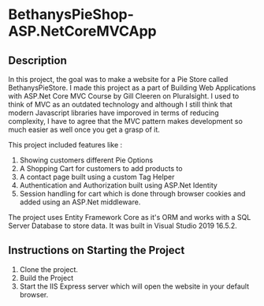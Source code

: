 # BethanysPieShop-ASP.NetCoreMVCApp

## Description

In this project, the goal was to make a website for a Pie Store called BethanysPieStore.
I made this project as a part of Building Web Applications with ASP.Net Core MVC Course 
by Gill Cleeren on Pluralsight. I used to think of MVC as an outdated technology and 
although I still think that modern Javascript libraries have imporoved in terms of reducing 
complexity, I have to agree that the MVC pattern makes development so much easier as well once 
you get a grasp of it. 

This project included features like :
1. Showing customers different Pie Options
2. A Shopping Cart for customers to add products to
3. A contact page built using a custom Tag Helper
4. Authentication and Authorization built using ASP.Net Identity
5. Session handling for cart which is done through browser cookies 
and added using an ASP.Net middleware.

The project uses Entity Framework Core as it's ORM and works with a SQL Server Database to 
store data. It was built in Visual Studio 2019 16.5.2.

## Instructions on Starting the Project

1. Clone the project.
2. Build the Project
3. Start the IIS Express server which will open the website in your default browser.
